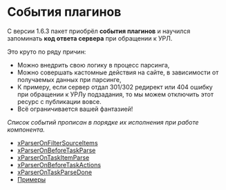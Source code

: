 # События плагинов

С версии 1.6.3 пакет приобрёл **события плагинов** и научился запоминать **код ответа сервера** при обращении к УРЛ.

Это круто по ряду причин:

- Можно внедрить свою логику в процесс парсинга,
- Можно совершать кастомные действия на сайте, в зависимости от получаемых данных при парсинге,
- К примеру, если сервер отдал 301/302 редирект или 404 ошибку при обращении к УРЛу подзадания, то мы можем отключить этот ресурс с публикации вовсе.
- Всё ограничивается вашей фантазией!

_Список событий прописан в порядке их исполнения при работе компонента._

- [xParserOnFilterSourceItems](/components/xparser/events/xparseronfiltersourceitems)
- [xParserOnBeforeTaskParse](/components/xparser/events/xparseronbeforetaskparse)
- [xParserOnTaskItemParse](/components/xparser/events/xparserontaskitemparse)
- [xParserOnBeforeTaskActions](/components/xparser/events/xparseronbeforetaskactions)
- [xParserOnTaskParseDone](/components/xparser/events/xparserontaskparsedone)
- [Примеры](/components/xparser/events/examples)
